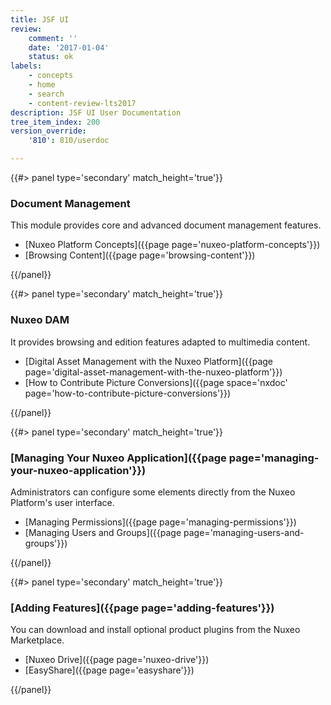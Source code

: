 ```yaml
---
title: JSF UI
review:
    comment: ''
    date: '2017-01-04'
    status: ok
labels:
    - concepts
    - home
    - search
    - content-review-lts2017
description: JSF UI User Documentation
tree_item_index: 200
version_override:
    '810': 810/userdoc

---
```

<div class="row" data-equalizer data-equalize-on="medium">
<div class="column medium-6">
{{#> panel type='secondary' match_height='true'}}

### Document Management

This module provides core and advanced document management features.

- [Nuxeo Platform Concepts]({{page page='nuxeo-platform-concepts'}})
- [Browsing Content]({{page page='browsing-content'}})

{{/panel}}
</div>

<div class="column medium-6">
{{#> panel type='secondary' match_height='true'}}

### Nuxeo DAM

It provides browsing and edition features adapted to multimedia content.

- [Digital Asset Management with the Nuxeo Platform]({{page page='digital-asset-management-with-the-nuxeo-platform'}})
- [How to Contribute Picture Conversions]({{page space='nxdoc' page='how-to-contribute-picture-conversions'}})

{{/panel}}
</div>
</div>

<div class="row" data-equalizer data-equalize-on="medium">
<div class="column medium-6">
{{#> panel type='secondary' match_height='true'}}

### [Managing Your Nuxeo Application]({{page page='managing-your-nuxeo-application'}})

Administrators can configure some elements directly from the Nuxeo Platform's user interface.

- [Managing Permissions]({{page page='managing-permissions'}})
- [Managing Users and Groups]({{page page='managing-users-and-groups'}})

{{/panel}}
</div>

<div class="column medium-6">
{{#> panel type='secondary' match_height='true'}}

### [Adding Features]({{page page='adding-features'}})

You can download and install optional product plugins from the Nuxeo Marketplace.

- [Nuxeo Drive]({{page page='nuxeo-drive'}})
- [EasyShare]({{page page='easyshare'}})

{{/panel}}
</div>
</div>
